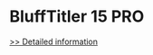 # BluffTitler 15 PRO
[>> Detailed information](https://secure.shareit.com/shareit/product.html?productid=300615866&affiliateid=200057808)